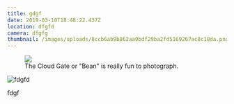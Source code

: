 ```yaml
---
title: gdgf
date: 2019-03-10T18:48:22.437Z
location: dfgfd
camera: dfgfg
thumbnail: /images/uploads/8ccb6ab9b862aa0bdf29ba2fd5169267ac8c18da.png
---
```


<figure>
  <img src="https://photos.jnjosh.com/chicago-october2017/cloudgatebuildings.jpg" />
  <figcaption>The Cloud Gate or "Bean" is really fun to photograph.</figcaption>
</figure>

<!--more-->

![fdgfd](/images/uploads/8ccb6ab9b862aa0bdf29ba2fd5169267ac8c18da.png "fgg")

fdgf
